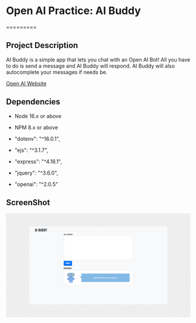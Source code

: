 # Open AI Practice: AI Buddy
=========

## Project Description

AI Buddy is a simple app that lets you chat with an Open AI Bot!
All you have to do is send a message and AI Buddy will respond.
AI Buddy will also autocomplete your messages if needs be.

[Open AI Website](https://openai.com/)

## Dependencies

- Node 16.x or above
- NPM 8.x or above

- "dotenv": "^16.0.1",
- "ejs": "^3.1.7",
- "express": "^4.18.1",
- "jquery": "^3.6.0",
- "openai": "^2.0.5"

## ScreenShot

!["Screenshot"](https://github.com/nyoshida44/open-ai/blob/master/public/images/openai.png)